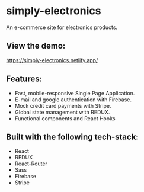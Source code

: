 # simply-electronics
An e-commerce site for electronics products.
## View the demo:
https://simply-electronics.netlify.app/

## Features: 
  * Fast, mobile-responsive Single Page Application.
  * E-mail and google authentication with Firebase.
  * Mock credit card payments with Stripe.
  * Global state management with REDUX.
  * Functional components and React Hooks


## Built with the following tech-stack: 
  * React
  * REDUX
  * React-Router 
  * Sass 
  * Firebase
  * Stripe



